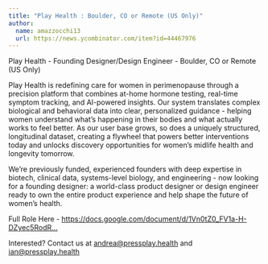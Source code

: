 ```yaml
---
title: "Play Health : Boulder, CO or Remote (US Only)"
author:
  name: amazzocchi13
  url: https://news.ycombinator.com/item?id=44467976
---
```

Play Health - Founding Designer&#x2F;Design Engineer - Boulder, CO or Remote (US Only)

Play Health is redefining care for women in perimenopause through a precision platform that combines at-home hormone testing, real-time symptom tracking, and AI-powered insights. Our system translates complex biological and behavioral data into clear, personalized guidance - helping women understand what’s happening in their bodies and what actually works to feel better. As our user base grows, so does a uniquely structured, longitudinal dataset, creating a flywheel that powers better interventions today and unlocks discovery opportunities for women’s midlife health and longevity tomorrow.

We’re previously funded, experienced founders with deep expertise in biotech, clinical data, systems-level biology, and engineering - now looking for a founding designer: a world-class product designer or design engineer ready to own the entire product experience and help shape the future of women’s health.

Full Role Here - <a href="https:&#x2F;&#x2F;docs.google.com&#x2F;document&#x2F;d&#x2F;1Vn0tZ0_FV1a-H-DZyec5RodRIG9iVsXnx6VQrl4CDDk&#x2F;edit?tab=t.0" rel="nofollow">https:&#x2F;&#x2F;docs.google.com&#x2F;document&#x2F;d&#x2F;1Vn0tZ0_FV1a-H-DZyec5RodR...</a>

Interested? Contact us at andrea@pressplay.health and ian@pressplay.health
<JobApplication />
